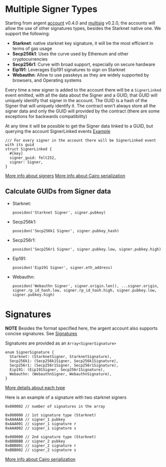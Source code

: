 # Multiple Signer Types

Starting from argent [account](./argent-account.md) v0.4.0 and [multisig](./multisig.md) v0.2.0, the accounts will allow the use of other signatures types, besides the Starknet native one. We support the following:

- **Starknet**: native starknet key signature, it will be the most efficient in terms of gas usage
- **Secp256k1**: Uses the curve used by Ethereum and other cryptocurrencies
- **Secp256r1**: Curve with broad support, especially on secure hardware
- **Eip191**: Leverages Eip191 signatures to sign on Starknet
- **Webauthn**: Allow to use passkeys as they are widely supported by browsers, and Operating systems

Every time a new signer is added to the account there will be a `SignerLinked` event emitted, with all the data about the Signer and a GUID, that GUID will uniquely identify that signer in the account. The GUID is a hash of the Signer that will uniquely identify it. The contract won’t always store all the signer data and only the GUID will provided by the contract (there are some exceptions for backwards compatibility)

At any time it will be possible to get the Signer data linked to a GUID, but querying the account SignerLinked events
[Example](../scripts/query-guid-info.ts)

```
/// For every signer in the account there will be SignerLinked event with its guid
struct SignerLinked {
  #[key]
  signer_guid: felt252,
  signer: Signer,
}
```

[More info about signers](../src/signer/signer_signature.cairo)
[More info about Cairo serialization](https://docs.starknet.io/documentation/architecture_and_concepts/Smart_Contracts/serialization_of_Cairo_types/#data_types_of_252_bits_or_less)

## Calculate GUIDs from Signer data

- Starknet:

  `poseidon('Starknet Signer', signer.pubkey)`

- Secp256k1:

  `poseidon('Secp256k1 Signer', signer.pubkey_hash)`

- Secp256r1:

  `poseidon('Secp256r1 Signer', signer.pubkey.low, signer.pubkey.high)`

- Eip191:

  `poseidon('Eip191 Signer', signer.eth_address)`

- Webauthn:

  `poseidon('Webauthn Signer', signer.origin.len(), ...signer.origin, signer.rp_id_hash.low, signer.rp_id_hash.high, signer.pubkey.low, signer.pubkey.high)`

# Signatures

**NOTE** Besides the format specified here, the argent account also supports concise signatures. See [Signatures](./argent_account.md#Signatures)

Signatures are provided as an `Array<SignerSignature>`

```
enum SignerSignature {
  Starknet: (StarknetSigner, StarknetSignature),
  Secp256k1: (Secp256k1Signer, Secp256k1Signature),
  Secp256r1: (Secp256r1Signer, Secp256r1Signature),
  Eip191: (Eip191Signer, Secp256r1Signature),
  Webauthn: (WebauthnSigner, WebauthnSignature),
}
```

[More details about each type](../src/signer/signer_signature.cairo)

Here is an example of a signature with two starknet signers

```
0x000002 // number of signatures in the array

0x000000 // 1st signature type (Starknet)
0xAAAAAA // signer_1 pubkey
0xAAA001 // signer_1 signature r
0xAAA002 // signer_1 signature s

0x000000 // 2nd signature type (Starknet)
0xBBBBBB // signer_2 pubkey
0xBBB001 // signer_2 signature r
0xBBB002 // signer_2 signature s
```

[More info about Cairo serialization](https://docs.starknet.io/documentation/architecture_and_concepts/Smart_Contracts/serialization_of_Cairo_types/#data_types_of_252_bits_or_less)
